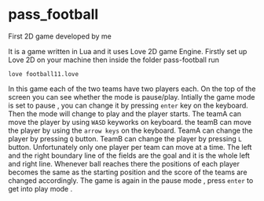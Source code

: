 # pass_football
First 2D game developed  by me

It is a game written in Lua and it uses Love 2D game Engine.
Firstly set up Love 2D on your machine then inside the folder pass-football run

`love football11.love`

In this game each of the two teams have two players each. 
On the top of the screen you can see whether the mode is pause/play. Intially the game mode is set to pause , you can change it by pressing `enter` key on the keyboard.
Then the mode will change to play and the player starts.
The teamA can move the player by using `WASD` keyworks on keyboard.
the teamB can move the player by using the `arrow keys` on the keyboard.
TeamA can change the player by pressing `Q` button.
TeamB can change the player by pressing `L` button.
Unfortunately only one player per team can move at a time.
The left and the right boundary line of the fields are the goal and it is the whole left and right line.
Whenever ball reaches there the positions of each player becomes the same as the starting position and the score of the teams are changed accordingly.
The game is again in the pause mode , press `enter` to get into play mode .





